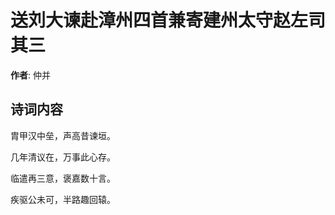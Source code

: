 # 送刘大谏赴漳州四首兼寄建州太守赵左司  其三

**作者**: 仲并

## 诗词内容

胄甲汉中垒，声高昔谏垣。

几年清议在，万事此心存。

临遣再三意，褒嘉数十言。

疾驱公未可，半路趣回辕。

